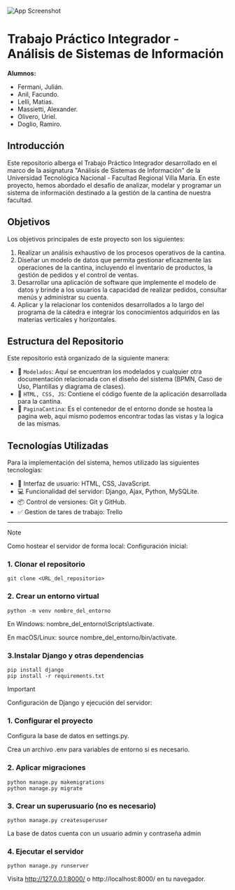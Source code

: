 ![App Screenshot](https://i.imgur.com/Der7ZHp.jpg)

# Trabajo Práctico Integrador - Análisis de Sistemas de Información

**Alumnos:**

- Fermani, Julián.
- Anil, Facundo.
- Lelli, Matias.
- Massietti, Alexander.
- Olivero, Uriel.
- Doglio, Ramiro.

## Introducción

Este repositorio alberga el Trabajo Práctico Integrador desarrollado en el marco de la asignatura "Análisis de Sistemas de Información" de la Universidad Tecnológica Nacional - Facultad Regional Villa María. En este proyecto, hemos abordado el desafío de analizar, modelar y programar un sistema de información destinado a la gestión de la cantina de nuestra facultad.

## Objetivos

Los objetivos principales de este proyecto son los siguientes:

1. Realizar un análisis exhaustivo de los procesos operativos de la cantina.
2. Diseñar un modelo de datos que permita gestionar eficazmente las operaciones de la cantina, incluyendo el inventario de productos, la gestión de pedidos y el control de ventas.
3. Desarrollar una aplicación de software que implemente el modelo de datos y brinde a los usuarios la capacidad de realizar pedidos, consultar menús y administrar su cuenta.
4. Aplicar y la relacionar los contenidos desarrollados a lo largo del programa de la cátedra e integrar los conocimientos adquiridos en las materias verticales y horizontales.

## Estructura del Repositorio

Este repositorio está organizado de la siguiente manera:

- 📁 `Modelados`: Aquí se encuentran los modelados y cualquier otra documentación relacionada con el diseño del sistema (BPMN, Caso de Uso, Plantillas y diagrama de clases).
- 📁 `HTML, CSS, JS`: Contiene el código fuente de la aplicación desarrollada para la cantina.
- 📁 `PaginaCantina`: Es el contenedor de el entorno donde se hostea la pagina web, aqui mismo podemos encontrar todas las vistas y la logica de las mismas.

## Tecnologías Utilizadas

Para la implementación del sistema, hemos utilizado las siguientes tecnologías:

- 📱 Interfaz de usuario: HTML, CSS, JavaScript.
- 💻 Funcionalidad del servidor: Django, Ajax, Python, MySQLite.
- 📦 Control de versiones: Git y GitHub.
- ✅ Gestion de tares de trabajo: Trello

* * *
 >[!NOTE]
 >
 >Como hostear el servidor de forma local:
 >Configuración inicial:

### 1. Clonar el repositorio

    git clone <URL_del_repositorio>

### 2. Crear un entorno virtual

    python -m venv nombre_del_entorno

En Windows: nombre_del_entorno\Scripts\activate.

En macOS/Linux: source nombre_del_entorno/bin/activate.

### 3.Instalar Django y otras dependencias

    pip install django
    pip install -r requirements.txt

>[!IMPORTANT]
>
>Configuración de Django y ejecución del servidor:

### 1. Configurar el proyecto
Configura la base de datos en settings.py.

Crea un archivo .env para variables de entorno si es necesario.

### 2. Aplicar migraciones

    python manage.py makemigrations
    python manage.py migrate

### 3. Crear un superusuario (no es necesario)

    python manage.py createsuperuser
La base de datos cuenta con un usuario admin y contraseña admin

### 4. Ejecutar el servidor

    python manage.py runserver

Visita http://127.0.0.1:8000/ o http://localhost:8000/ en tu navegador.
